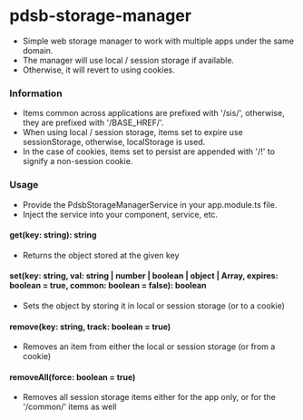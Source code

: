 # pdsb-storage-manager
- Simple web storage manager to work with multiple apps under the same domain.
- The manager will use local / session storage if available.
- Otherwise, it will revert to using cookies.

### Information
- Items common across applications are prefixed with '/sis/', otherwise, they are prefixed with '/BASE_HREF/'.
- When using local / session storage, items set to expire use sessionStorage, otherwise, localStorage is used.
- In the case of cookies, items set to persist are appended with '/!' to signify a non-session cookie.

### Usage
- Provide the PdsbStorageManagerService in your app.module.ts file.
- Inject the service into your component, service, etc.

#### get(key: string): string 
- Returns the object stored at the given key

#### set(key: string, val: string | number | boolean | object | Array<any>, expires: boolean = true, common: boolean = false): boolean
- Sets the object by storing it in local or session storage (or to a cookie)

#### remove(key: string, track: boolean = true)
- Removes an item from either the local or session storage (or from a cookie)

#### removeAll(force: boolean = true)
- Removes all session storage items either for the app only, or for the '/common/' items as well
